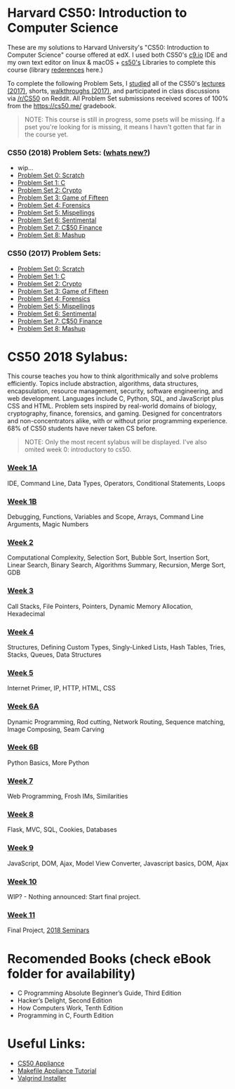 <!-- git push https://github.com/glennlopez/CS50.HarvardX.git  master:staging -->

# Harvard CS50: Introduction to Computer Science
These are my solutions to Harvard University's "CS50: Introduction to Computer Science" course offered at edX. I used both CS50's [c9.io](https://c9.io/) IDE and my own text editor on linux & macOS + [cs50's](http://www.oss.io/p/cs50/library50-c) Libraries to complete this course (library [rederences](https://reference.cs50.net/) here.)

To complete the following Problem Sets, I [studied](https://study.cs50.net/) all of the CS50's [lectures (2017)](http://docs.cs50.net/2017/x/syllabus.html#lectures), shorts, [walkthroughs (2017)](http://docs.cs50.net/2017/x/syllabus.html#walkthroughs), and participated in class discussions via [/r/CS50](https://www.reddit.com/r/cs50/) on Reddit. All Problem Set submissions received scores of 100% from the https://cs50.me/ gradebook.
> NOTE: This course is still in progress, some psets will be missing. If a pset you're looking for is missing, it means I havn't gotten that far in the course yet.

### CS50 (2018) Problem Sets: ([whats new?](https://docs.cs50.net/2018/x/new.html))
- wip...
- [Problem Set 0: Scratch](#)
- [Problem Set 1: C](#)
- [Problem Set 2: Crypto](#)
- [Problem Set 3: Game of Fifteen](#)
- [Problem Set 4: Forensics](#)
- [Problem Set 5: Mispellings](#)
- [Problem Set 6: Sentimental](#)
- [Problem Set 7: C$50 Finance](#)
- [Problem Set 8: Mashup](#)

### CS50 (2017) Problem Sets:
- [Problem Set 0: Scratch](https://docs.cs50.net/2017/x/psets/0/pset0.html)
- [Problem Set 1: C](https://docs.cs50.net/2017/x/psets/1/pset1.html)
- [Problem Set 2: Crypto](https://docs.cs50.net/2017/x/psets/2/pset2.html)
- [Problem Set 3: Game of Fifteen](https://docs.cs50.net/2017/x/psets/3/pset3.html)
- [Problem Set 4: Forensics](https://docs.cs50.net/2017/x/psets/4/pset4.html)
- [Problem Set 5: Mispellings](https://docs.cs50.net/2017/x/psets/5/pset5.html)
- [Problem Set 6: Sentimental](https://docs.cs50.net/2017/x/psets/6/pset6.html)
- [Problem Set 7: C$50 Finance](https://docs.cs50.net/2017/x/psets/7/pset7.html)
- [Problem Set 8: Mashup](https://docs.cs50.net/2017/x/psets/8/pset8.html)

# CS50 2018 Sylabus:
This course teaches you how to think algorithmically and solve problems efficiently. Topics include abstraction, algorithms, data structures, encapsulation, resource management, security, software engineering, and web development. Languages include C, Python, SQL, and JavaScript plus CSS and HTML. Problem sets inspired by real-world domains of biology, cryptography, finance, forensics, and gaming. Designed for concentrators and non-concentrators alike, with or without prior programming experience. 68% of CS50 students have never taken CS before.

> NOTE: Only the most recent sylabus will be displayed. I've also omited week 0: introductory to cs50.

### [Week 1A](https://docs.cs50.net/2017/fall/notes/1/lecture1.html)
IDE, Command Line, Data Types, Operators, Conditional Statements, Loops

### [Week 1B](https://docs.cs50.net/2017/fall/notes/2/lecture2.html)
Debugging, Functions, Variables and Scope, Arrays, Command Line Arguments, Magic Numbers

### [Week 2](http://docs.cs50.net/2017/fall/notes/3/lecture3.html)
Computational Complexity, Selection Sort, Bubble Sort, Insertion Sort, Linear Search, Binary Search, Algorithms Summary, Recursion, Merge Sort, GDB

### [Week 3](http://docs.cs50.net/2017/fall/notes/4/lecture4.html)
Call Stacks, File Pointers, Pointers, Dynamic Memory Allocation, Hexadecimal

### [Week 4](http://docs.cs50.net/2017/fall/notes/5/lecture5.html)
Structures, Defining Custom Types, Singly-Linked Lists, Hash Tables, Tries, Stacks, Queues, Data Structures

### [Week 5](http://docs.cs50.net/2017/fall/notes/6/lecture6.html)
Internet Primer, IP, HTTP, HTML, CSS

### [Week 6A](http://docs.cs50.net/2017/fall/notes/7/lecture7.html)
Dynamic Programming, Rod cutting, Network Routing, Sequence matching, Image Composing, Seam Carving

### [Week 6B](http://docs.cs50.net/2017/fall/notes/8/lecture8.html)
Python Basics, More Python

### [Week 7](http://docs.cs50.net/2017/fall/notes/9/lecture9.html)
Web Programming, Frosh IMs, Similarities

### [Week 8](http://docs.cs50.net/2017/fall/notes/10/lecture10.html)
Flask, MVC, SQL, Cookies, Databases

### [Week 9](http://docs.cs50.net/2017/fall/notes/11/lecture11.html)
JavaScript, DOM, Ajax, Model View Converter, Javascript basics, DOM, Ajax 

### [Week 10](#)
WIP? - Nothing announced: Start final project.

### [Week 11](https://docs.cs50.net/2017/fall/notes/12/lecture12.html)
Final Project, [2018 Seminars](https://courses.edx.org/courses/course-v1:HarvardX+CS50+X/courseware/bdc606f10e7347f6a61a341c4544bbf7/b3a373c224534dea9e7630566af461e6/?activate_block_id=block-v1%3AHarvardX%2BCS50%2BX%2Btype%40sequential%2Bblock%40b3a373c224534dea9e7630566af461e6)

# Recomended Books (check eBook folder for availability)
- C Programming Absolute Beginner’s Guide, Third Edition
- Hacker’s Delight, Second Edition
- How Computers Work, Tenth Edition
- Programming in C, Fourth Edition

# Useful Links:
- [CS50 Appliance](https://github.com/cs50/libcs50)
- [Makefile Appliance Tutorial](https://cs50.stackexchange.com/questions/2816/how-to-make-my-makefile-match-the-appliance)
- [Valgrind Installer](http://www.valgrind.org/downloads/current.html#current)